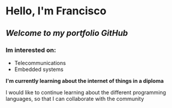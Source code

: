 # Hello, I'm Francisco

## _Welcome to my portfolio GitHub_

### Im interested on:

- Telecommunications
- Embedded systems

**I'm currently learning about the internet of things in a diploma**

I would like to continue learning about the different programming languages, so that I can collaborate with the community
